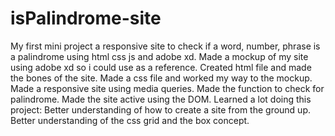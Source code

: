# isPalindrome-site
My first mini project a responsive site to check if a word, number, phrase is a palindrome using html css js and adobe xd. 
Made a mockup of my site using adobe xd so i could use as a reference. Created html file and made the bones of the site. Made a css file and worked my way to the mockup. Made a responsive site using media queries. Made the function to check for palindrome. Made the site active using the DOM. Learned a lot doing this project: Better understanding of how to create a site from the ground up. Better understanding of the css grid and the box concept.
